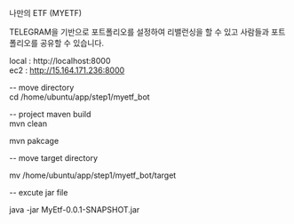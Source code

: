 나만의 ETF (MYETF)<br>

TELEGRAM을 기반으로 포트폴리오를 설정하여 리밸런싱을 할 수 있고 사람들과 포트폴리오를 공유할 수 있습니다.<br>

local : http://localhost:8000<br>
ec2 : http://15.164.171.236:8000<br>

-- move directory<br>
cd /home/ubuntu/app/step1/myetf_bot<br>

-- project maven build<br>
mvn clean<br>

mvn pakcage<br>

-- move target directory<br>

mv /home/ubuntu/app/step1/myetf_bot/target<br>

-- excute jar file<br>

java -jar MyEtf-0.0.1-SNAPSHOT.jar<br>
